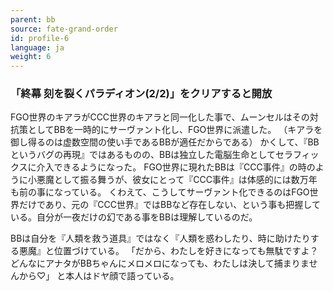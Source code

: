 ```yaml
---
parent: bb
source: fate-grand-order
id: profile-6
language: ja
weight: 6
---
```


### 「終幕 刻を裂くパラディオン(2/2)」をクリアすると開放

FGO世界のキアラがCCC世界のキアラと同一化した事で、ムーンセルはその対抗策としてBBを一時的にサーヴァント化し、FGO世界に派遣した。
（キアラを御し得るのは虚数空間の使い手であるBBが適任だからである）
かくして、『BBというバグの再現』ではあるものの、BBは独立した電脳生命としてセラフィックスに介入できるようになった。
FGO世界に現れたBBは『CCC事件』の時のように小悪魔として振る舞うが、彼女にとって『CCC事件』は体感的には数万年も前の事になっている。
くわえて、こうしてサーヴァント化できるのはFGO世界だけであり、元の『CCC世界』ではBBなど存在しない、という事も把握している。自分が一夜だけの幻である事をBBは理解しているのだ。

BBは自分を『人類を救う道具』ではなく『人類を惑わしたり、時に助けたりする悪魔』と位置づけている。
「だから、わたしを好きになっても無駄ですよ？どんなにアナタがBBちゃんにメロメロになっても、わたしは決して捕まりませんから♡」
と本人はドヤ顔で語っている。
